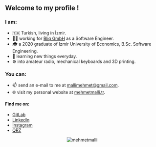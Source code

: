 ## Welcome to my profile !

### I am:
- 🇹🇷 Turkish, living in İzmir.
- 👨‍💻 working for [Bliq GmbH](https://bliq.app) as a Software Engineer.
- 🎓 a 2020 graduate of Izmir University of Economics, B.Sc. Software Engineering.
- 🌱 learning new things everyday.
- ⚙️ into amateur radio, mechanical keyboards and 3D printing.

### You can:
- 📫 send an e-mail to me at [mallimehmet@gmail.com](mailto:mallimehmet@gmail.com).
- 🌐 visit my personal website at [mehmetmalli.tr](https://mehmetmalli.tr).

#### Find me on: 
- [GitLab](https://gitlab.com/mehmetmalli)
- [LinkedIn](https://www.linkedin.com/in/mehmetmalli)
- [Instagram](https://www.instagram.com/mehmetmalli)
- [QRZ](https://www.qrz.com/db/TA3JS)

<div align="center"> <img src="https://komarev.com/ghpvc/?username=mehmetmalli" alt="mehmetmalli" /> </div>
